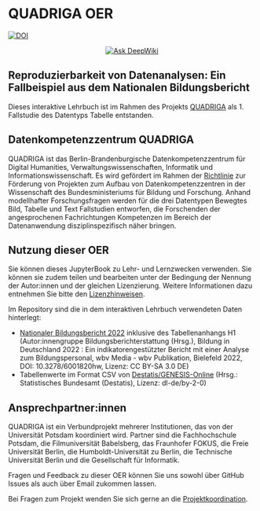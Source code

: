 # QUADRIGA OER 
[![DOI](https://zenodo.org/badge/814613042.svg)](https://doi.org/10.5281/zenodo.14975202)

<div align="center">
<p align="center">
      <a href="https://deepwiki.com/SchenbergZY/Tabelle-Fallstudie-2-folk"><img src="https://deepwiki.com/badge.svg" alt="Ask DeepWiki"></a>
      <br>
    </p>
</p>
</div>

## Reproduzierbarkeit von Datenanalysen: Ein Fallbeispiel aus dem Nationalen Bildungsbericht

Dieses interaktive Lehrbuch ist im Rahmen des Projekts <a href="https://www.quadriga-dk.de" class="external-link" target="_blank">QUADRIGA</a> als 1. Fallstudie des Datentyps Tabelle entstanden.

## Datenkompetenzzentrum QUADRIGA

QUADRIGA ist das Berlin-Brandenburgische Datenkompetenzzentrum für Digital Humanities, Verwaltungswissenschaften, Informatik und Informationswissenschaft. 
Es wird gefördert im Rahmen der <a href="https://www.bildung-forschung.digital/digitalezukunft/de/wissen/Datenkompetenzen/datenkompetenzzentren_fuer_die_wissenschaft_ordner/datenkompetenzzentren_fuer_die_wissenschaft.html" class="external-link" target="_blank">Richtlinie</a> zur Förderung von Projekten zum Aufbau von Datenkompetenzzentren in der Wissenschaft des Bundesministeriums für Bildung und Forschung.
Anhand modellhafter Forschungsfragen werden für die drei Datentypen Bewegtes Bild, Tabelle und Text Fallstudien entworfen, die Forschenden der angesprochenen Fachrichtungen Kompetenzen im Bereich der Datenanwendung disziplinspezifisch näher bringen.

## Nutzung dieser OER

Sie können dieses JupyterBook zu Lehr- und Lernzwecken verwenden. Sie können sie zudem teilen und bearbeiten unter der Bedingung der Nennung der Autor:innen und der gleichen Lizenzierung. Weitere Informationen dazu entnehmen Sie bitte den <a href="https://github.com/quadriga-dk/Tabelle-Fallstudie-1/blob/main/LICENSE.md" target="_blank">Lizenzhinweisen</a>.  

Im Repository sind die in dem interaktiven Lehrbuch verwendeten Daten hinterlegt:
- [Nationaler Bildungsbericht 2022](https://www.bildungsbericht.de/de/bildungsberichte-seit-2006/bildungsbericht-2022/bildung-in-deutschland-2022#1) inklusive des Tabellenanhangs H1 (Autor:innengruppe Bildungsberichterstattung (Hrsg.), Bildung in Deutschland 2022 : Ein indikatorengestützter Bericht mit einer Analyse zum Bildungspersonal, wbv Media - wbv Publikation, Bielefeld 2022, DOI: 10.3278/6001820hw, Lizenz: CC BY-SA 3.0 DE) 
- Tabellenwerte im Format CSV von [Destatis/GENESIS-Online](https://www-genesis.destatis.de/genesis/online) (Hrsg.: Statistisches Bundesamt (Destatis), Lizenz: dl-de/by-2-0) 

## Ansprechpartner:innen

QUADRIGA ist ein Verbundprojekt mehrerer Institutionen, das von der Universität Potsdam koordiniert wird. Partner sind die Fachhochschule Potsdam, die Filmuniversität Babelsberg, das Fraunhofer FOKUS, die Freie Universität Berlin, die Humboldt-Universität zu Berlin, die Technische Universität Berlin und die Gesellschaft für Informatik.  

Fragen und Feedback zu dieser OER können Sie uns sowohl über GitHub Issues als auch über Email zukommen lassen.  

Bei Fragen zum Projekt wenden Sie sich gerne an die [Projektkoordination](mailto:paul.walter@fh-potsdam.de?subject=[GitHub]%20Tabelle-Fallstudie-1). 



